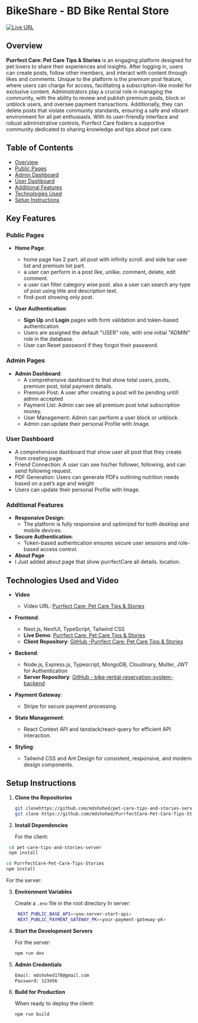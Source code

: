 # BikeShare - BD Bike Rental Store

[![Live URL](https://img.shields.io/badge/Live%20URL-Visit-green)](https://purrfect-care-pet-care-tips-stories.vercel.app)

## Overview

**Purrfect Care: Pet Care Tips & Stories** is an engaging platform designed for pet lovers to share their experiences and insights. After logging in, users can create posts, follow other members, and interact with content through likes and comments. Unique to the platform is the premium post feature, where users can charge for access, facilitating a subscription-like model for exclusive content. Administrators play a crucial role in managing the community, with the ability to review and publish premium posts, block or unblock users, and oversee payment transactions. Additionally, they can delete posts that violate community standards, ensuring a safe and vibrant environment for all pet enthusiasts. With its user-friendly interface and robust administrative controls, Purrfect Care fosters a supportive community dedicated to sharing knowledge and tips about pet care.

## Table of Contents

- [Overview](#overview)
- [Public Pages](#public-pages)
- [Admin Dashboard](#admin-pages)
- [User Dashboard](#user-dashboard)
- [Additional Features](#additional-features)
- [Technologies Used](#technologies-used-and-video)
- [Setup Instructions](#setup-instructions)

## Key Features

### Public Pages

- **Home Page**:
  - home page has 2 part. all post with infinity scroll. and side bar user list and premium list part. 
  - a user can perform in a post like, unlike. comment, delete, edit comment. 
  - a user can filter category wise post. also a user can search any type of post using title and description text. 
  - find-post showing only post.


- **User Authentication**:
  - **Sign Up** and **Login** pages with form validation and token-based authentication.
  - Users are assigned the default "USER" role, with one initial "ADMIN" role in the database.
  - User can Reset password if they forgot their password. 

### Admin Pages

- **Admin Dashboard**:
  - A comprehensive dashboard to that show total users, posts, premium post, total payment details.
  - Premium Post: A user after creating a post will be pending untill admin accepted
  - Payment List: Admin can see all premium post total subscription money. 
  - User Management: Admin can perform a user block or unblock.
  - Admin can update their personal Profile with Image.


### User Dashboard
  - A comprehensive dashboard that show user all post that they create from creating page.  
  - Friend Connection: A user can see his/her follower, following, and can send following request.
  - PDF Generation: Users can generate PDFs outlining nutrition needs based on a pet’s age and weight
  - Users can update their personal Profile with Image.

### Additional Features

- **Responsive Design**:
  - The platform is fully responsive and optimized for both desktop and mobile devices.
- **Secure Authentication**:
  - Token-based authentication ensures secure user sessions and role-based access control.
-  **About Page**
  - I Just added about page that show purrfectCare all details. location. 


## Technologies Used and Video

- **Video**
  - Video URL: [Purrfect Care: Pet Care Tips & Stories](https://youtu.be/iidZuWALJYo)

- **Frontend**:

  - Next.js, NextUI, TypeScript, Tailwind CSS
  - **Live Demo**: [Purrfect Care: Pet Care Tips & Stories](https://purrfect-care-pet-care-tips-stories.vercel.app)
  - **Client Repository**: [GitHub -Purrfect Care: Pet Care Tips & Stories](https://github.com/mdshohed/PurrfectCare-Pet-Care-Tips-Stories.git)

- **Backend**:

  - Node.js, Express.js, Typescript, MongoDB, Cloudinary, Multer, JWT for Authentication
  - **Server Repository**: [GitHub - bike-rental-reservation-system-backend](https://github.com/mdshohed/pet-care-tips-and-stories-server.git)

- **Payment Gateway**:

  - Stripe for secure payment processing.

- **State Management**:

  - React Context API and tanstack/react-query for efficient API interaction.

- **Styling**:
  - Tailwind CSS and Ant Design for consistent, responsive, and modern design components.

## Setup Instructions

1. **Clone the Repositories**

   ```bash
   git clonehttps://github.com/mdshohed/pet-care-tips-and-stories-server.git
   git clone https://github.com/mdshohed/PurrfectCare-Pet-Care-Tips-Stories.git
   ```

2. **Install Dependencies**

   For the client:

  ```bash
   cd pet-care-tips-and-stories-server
   npm install
   ```

   ```bash
   cd PurrfectCare-Pet-Care-Tips-Stories
   npm install
   ```

   For the server:
 

3. **Environment Variables**

   Create a `.env` file in the root directory In server:

   ```bash
    NEXT_PUBLIC_BASE_API=<you-server-start-api>
    NEXT_PUBLIC_PAYMENT_GATEWAY_PK=<your-payment-gateway-pk>
   ```

4. **Start the Development Servers**

   For the server:

   ```bash
   npm run dev
   ```

5. **Admin Credentials**


   ```bash
   Email: mdshohed170@gmail.com
   Password: 123456
   ```

6. **Build for Production**

   When ready to deploy the client:

   ```bash
   npm run build
   ```
